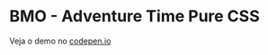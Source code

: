 BMO - Adventure Time Pure CSS
=================================


Veja o demo no [codepen.io](http://codepen.io/hjdesigner/pen/Pzyxyw)
